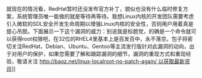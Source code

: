 就现在的情况看，RedHat暂时还没发布官方补丁，貌似也没有什么临时修复方案，系统管理员唯一能做的就是等待再等待。我想Linux内核的开发团队需要考虑引入微软的SDL安全开发生命周期以增强Linux内核的安全性，否则用户用着真是提心吊胆。下面展示一下这个漏洞的威力：别说我是标题党，的确是一个命令就可以获得root权限吧，在32位的RHEL4里基本上是百发百中，永不落空。包子将密切关注RedHat、Debian、Ubuntu、Gentoo等主流发行版针对此漏洞的动向，出于对用户的保护，如果您需要了解和跟踪漏洞的细节，漏洞的重现方式和重现经验，敬请关注 http://baoz.net/linux-localroot-no-patch-again/ 以获取最新资讯]]